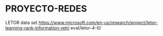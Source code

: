 # PROYECTO-REDES
LETOR data set
https://www.microsoft.com/en-us/research/project/letor-learning-rank-information-retri
eval/letor-4-0/ 
